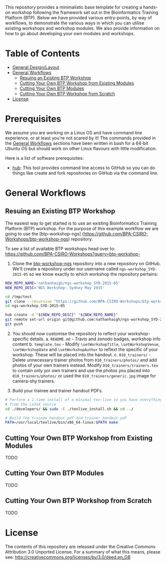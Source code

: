 This repository provides a minimalistic base template for creating a hands-on workshop
following the framework set out in the Bioinformatics Training Platform (BTP). Below we have
provided various entry-points, by way of workflows, to demonstrate the various ways in which you
can utilise existing workshops and workshop modules. We also provide information on how to go about
developing your own modules and workshops.

Table of Contents
=================
<!-- START doctoc generated TOC please keep comment here to allow auto update -->
<!-- DON'T EDIT THIS SECTION, INSTEAD RE-RUN doctoc TO UPDATE -->

- [General Design/Layout](#general-designlayout)
- [General Workflows](#general-workflows)
  - [Resuing an Existing BTP Workshop](#resuing-an-existing-btp-workshop)
  - [Cutting Your Own BTP Workshop from Existing Modules](#cutting-your-own-btp-workshop-from-existing-modules)
  - [Cutting Your Own BTP Modules](#cutting-your-own-btp-modules)
  - [Cutting Your Own BTP Workshop from Scratch](#cutting-your-own-btp-workshop-from-scratch)
- [License](#license)

<!-- END doctoc generated TOC please keep comment here to allow auto update -->

Prerequisites
=============
We assume you are working on a Linux OS and have command line experience, or at least you're not
scared by it! The commands provided in the [General Workflows](#general-workflows) sections have
been written in bash for a 64-bit Ubuntu OS but should work on other Linux flavours with little
modification.

Here is a list of software prerequisites:

- [hub](https://hub.github.com/): This tool provides command line access to GitHub so you can do
    things like create and fork repositories on GitHub via the command line.


General Workflows
=================

Resuing an Existing BTP Workshop
--------------------------------
The easiest way to get started is to use an existing Bioinformatics Training Platform (BTP)
workshop. For the purpose of this example workflow we are going to use the [btp-workshop-ngs]
(https://github.com/BPA-CSIRO-Workshops/btp-workshop-ngs) repository.

To see a list of available BTP workshops head over to:
https://github.com/BPA-CSIRO-Workshops?query=btp-workshop-

 1. Clone the [btp-workshop-ngs](https://github.com/BPA-CSIRO-Workshops/btp-workshop-ngs)
 repository into a new repository on GitHub. We'll create a repository under our username called
 `ngs-workshop_SYD-2015-05` so we know exactly to which workshop the repository pertains:

```bash
NEW_REPO_NAME='nathanhaigh/ngs-workshop_SYD-2015-05'
NEW_REPO_DESC='NGS Workshop: Sydney May 2015'

cd /tmp/test
git clone --recursive "https://github.com/BPA-CSIRO-Workshops/btp-workshop-ngs.git" ngs-workshop_SYD-2015-05
cd ngs-workshop_SYD-2015-05

hub create -d "${NEW_REPO_DESC}" "${NEW_REPO_NAME}"
git remote set-url origin git@github.com:nathanhaigh/ngs-workshop_SYD-2015-05.git
git push
```

 2. You should now customise the repository to reflect your workshop-specific details.
   a. `README.md` - Travis and zenodo badges, workshop info content
   b. `template.tex` - Modify `\setWorkshopTitle`, `\setWorkshopVenue`, `\setWorkshopDate` and
   `\setWorkshopAuthor` to reflext the specific of your workshop. These will be placed into the
   handout.
   c. `010_trainers/` - Delete unnecessary trainer photos from `010_trainers/photos/` and add photos
   of your own trainers instead. Modify `010_trainers/trainers.tex` to contain only yor own trainers
   and use the photos you placed into `010_trainers/photos/` or used the `010_trainers/generic.jpg` 
   image for camera-shy trainers.

 3. Build your trainee and trainer handout PDFs.

```bash
# Perform a 1-time install of a minimal tex-live so you have everything you need to build the PDFs
# from the LaTeX source
cd ./developers/ && sudo -E ./texlive_install.sh && cd ../

# Build the trainee_handout.pdf and trainer_handout.pdf
PATH=/usr/local/texlive/bin/x86_64-linux:$PATH make
```

Cutting Your Own BTP Workshop from Existing Modules
---------------------------------------------------
TODO

Cutting Your Own BTP Modules
----------------------------
TODO

Cutting Your Own BTP Workshop from Scratch
------------------------------------------
TODO

License
=======
The contents of this repository are released under the Creative Commons
Attribution 3.0 Unported License. For a summary of what this means,
please see:
http://creativecommons.org/licenses/by/3.0/deed.en_GB

